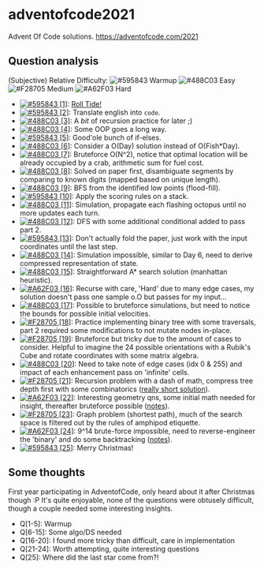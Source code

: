 # adventofcode2021
Advent Of Code solutions. https://adventofcode.com/2021

## Question analysis

(Subjective) Relative Difficulty:
![#595843](https://via.placeholder.com/15/595843/000000?text=+) Warmup
![#488C03](https://via.placeholder.com/15/488C03/000000?text=+) Easy
![#F28705](https://via.placeholder.com/15/F28705/000000?text=+) Medium
![#A62F03](https://via.placeholder.com/15/A62F03/000000?text=+) Hard

- [![#595843](https://via.placeholder.com/15/595843/000000?text=+) [1]](https://adventofcode.com/2021/day/1): [Roll Tide!](https://www.youtube.com/watch?v=K0_5Nup_uBw)
- [![#595843](https://via.placeholder.com/15/595843/000000?text=+) [2]](https://adventofcode.com/2021/day/2): Translate english into `code`.
- [![#488C03](https://via.placeholder.com/15/488C03/000000?text=+) [3]](https://adventofcode.com/2021/day/3): A *bit* of recursion practice for later ;)
- [![#488C03](https://via.placeholder.com/15/488C03/000000?text=+) [4]](https://adventofcode.com/2021/day/4): Some OOP goes a long way.
- [![#595843](https://via.placeholder.com/15/595843/000000?text=+) [5]](https://adventofcode.com/2021/day/5): Good'ole bunch of if-elses.
- [![#488C03](https://via.placeholder.com/15/488C03/000000?text=+) [6]](https://adventofcode.com/2021/day/6): Consider a O(Day) solution instead of O(Fish*Day).
- [![#488C03](https://via.placeholder.com/15/488C03/000000?text=+) [7]](https://adventofcode.com/2021/day/7): Bruteforce O(N^2), notice that optimal location will be already occupied by a crab, arithmetic sum for fuel cost.
- [![#488C03](https://via.placeholder.com/15/488C03/000000?text=+) [8]](https://adventofcode.com/2021/day/8): Solved on paper first, disambiguate segments by comparing to known digits (mapped based on unique length).
- [![#488C03](https://via.placeholder.com/15/488C03/000000?text=+) [9]](https://adventofcode.com/2021/day/9): BFS from the identified low points (flood-fill).
- [![#595843](https://via.placeholder.com/15/595843/000000?text=+) [10]](https://adventofcode.com/2021/day/10): Apply the scoring rules on a stack.
- [![#488C03](https://via.placeholder.com/15/488C03/000000?text=+) [11]](https://adventofcode.com/2021/day/11): Simulation, propagate each flashing octopus until no more updates each turn.
- [![#488C03](https://via.placeholder.com/15/488C03/000000?text=+) [12]](https://adventofcode.com/2021/day/12): DFS with some additional conditional added to pass part 2.
- [![#595843](https://via.placeholder.com/15/595843/000000?text=+) [13]](https://adventofcode.com/2021/day/13): Don't actually fold the paper, just work with the input coordinates until the last step.
- [![#488C03](https://via.placeholder.com/15/488C03/000000?text=+) [14]](https://adventofcode.com/2021/day/14): Simulation impossible, similar to Day 6, need to derive compressed representation of state.
- [![#488C03](https://via.placeholder.com/15/488C03/000000?text=+) [15]](https://adventofcode.com/2021/day/15): Straightforward A* search solution (manhattan heuristic).
- [![#A62F03](https://via.placeholder.com/15/A62F03/000000?text=+) [16]](https://adventofcode.com/2021/day/16): Recurse with care, 'Hard' due to many edge cases, my solution doesn't pass one sample o.O but passes for my input...
- [![#488C03](https://via.placeholder.com/15/488C03/000000?text=+) [17]](https://adventofcode.com/2021/day/17): Possible to bruteforce simulations, but need to notice the bounds for possible initial velocities.
- [![#F28705](https://via.placeholder.com/15/F28705/000000?text=+) [18]](https://adventofcode.com/2021/day/18): Practice implementing binary tree with some traversals, part 2 required some modifications to not mutate nodes in-place.
- [![#F28705](https://via.placeholder.com/15/F28705/000000?text=+) [19]](https://adventofcode.com/2021/day/19): Bruteforce but tricky due to the amount of cases to consider. Helpful to imagine the 24 possible orientations with a Rubik's Cube and rotate coordinates with some matrix algebra.
- [![#488C03](https://via.placeholder.com/15/488C03/000000?text=+) [20]](https://adventofcode.com/2021/day/20): Need to take note of edge cases (idx 0 & 255) and impact of each enhancement pass on 'infinite' cells.
- [![#F28705](https://via.placeholder.com/15/F28705/000000?text=+) [21]](https://adventofcode.com/2021/day/21): Recursion problem with a dash of math, compress tree depth first with some combinatorics ([really short solution](/21/main2.py)).
- [![#A62F03](https://via.placeholder.com/15/A62F03/000000?text=+) [22]](https://adventofcode.com/2021/day/22): Interesting geometry qns, some initial math needed for insight, thereafter bruteforce possible ([notes](/22)).
- [![#F28705](https://via.placeholder.com/15/F28705/000000?text=+) [23]](https://adventofcode.com/2021/day/23): Graph problem (shortest path), much of the search space is filtered out by the rules of amphipod etiquette.
- [![#A62F03](https://via.placeholder.com/15/A62F03/000000?text=+) [24]](https://adventofcode.com/2021/day/24): 9^14 brute-force impossible, need to reverse-engineer the 'binary' and do some backtracking ([notes](/24)).
- [![#595843](https://via.placeholder.com/15/595843/000000?text=+) [25]](https://adventofcode.com/2021/day/25): Merry Christmas!

## Some thoughts

First year participating in AdventofCode, only heard about it after Christmas though :P It's quite enjoyable, none of the questions were obtusely difficult, though a couple needed some interesting insights.

* Q[1-5]: Warmup
* Q[6-15]: Some algo/DS needed
* Q[16-20]: I found more tricky than difficult, care in implementation
* Q[21-24]: Worth attempting, quite interesting questions
* Q[25]: Where did the last star come from?!
